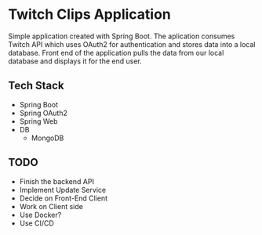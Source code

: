 # Twitch Clips Application 

Simple application created with Spring Boot. The aplication consumes Twitch API which uses OAuth2 for authentication and stores data into a local database. 
Front end of the application pulls the data from our local database and displays it for the end user. 

## Tech Stack
* Spring Boot
* Spring  OAuth2
* Spring Web
* DB 
    * MongoDB
    
    
## TODO
* Finish the backend API
* Implement Update Service
* Decide on Front-End Client
* Work on Client side
* Use Docker?
* Use CI/CD
